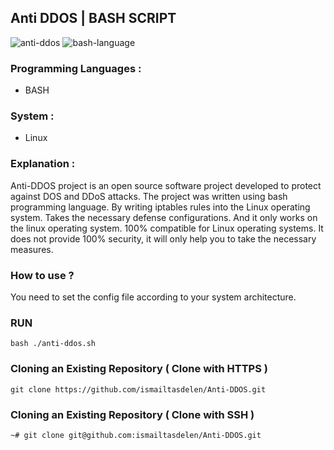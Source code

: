 ## Anti DDOS | BASH SCRIPT



![anti-ddos](https://user-images.githubusercontent.com/15425071/34910181-caa9f41c-f8c0-11e7-9ec5-6d43adfeb4bd.png) ![bash-language](https://user-images.githubusercontent.com/15425071/34910256-37569a6a-f8c2-11e7-81d8-42dec07d4ef8.png)

### Programming Languages :

* BASH

### System :

* Linux

### Explanation :

Anti-DDOS project is an open source software project developed to protect against DOS and DDoS attacks. The project was written using bash programming language. By writing iptables rules into the Linux operating system. Takes the necessary defense configurations. And it only works on the linux operating system. 100% compatible for Linux operating systems. It does not provide 100% security, it will only help you to take the necessary measures.

### How to use ?

You need to set the config file according to your system architecture.

### RUN
```
bash ./anti-ddos.sh
```

### Cloning an Existing Repository ( Clone with HTTPS )
```
git clone https://github.com/ismailtasdelen/Anti-DDOS.git
```

### Cloning an Existing Repository ( Clone with SSH )
```
~# git clone git@github.com:ismailtasdelen/Anti-DDOS.git
```
